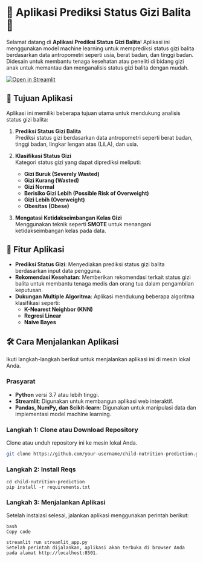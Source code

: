 # 🍼 **Aplikasi Prediksi Status Gizi Balita** 🌱

Selamat datang di **Aplikasi Prediksi Status Gizi Balita**! Aplikasi ini menggunakan model machine learning untuk memprediksi status gizi balita berdasarkan data antropometri seperti usia, berat badan, dan tinggi badan. Didesain untuk membantu tenaga kesehatan atau peneliti di bidang gizi anak untuk memantau dan menganalisis status gizi balita dengan mudah.

[![Open in Streamlit](https://static.streamlit.io/badges/streamlit_badge_black_white.svg)](https://your-streamlit-app-url.com)

## 🎯 **Tujuan Aplikasi**

Aplikasi ini memiliki beberapa tujuan utama untuk mendukung analisis status gizi balita:

1. **Prediksi Status Gizi Balita**  
   Prediksi status gizi berdasarkan data antropometri seperti berat badan, tinggi badan, lingkar lengan atas (LiLA), dan usia.
   
2. **Klasifikasi Status Gizi**  
   Kategori status gizi yang dapat diprediksi meliputi:
   - **Gizi Buruk (Severely Wasted)**
   - **Gizi Kurang (Wasted)**
   - **Gizi Normal**
   - **Berisiko Gizi Lebih (Possible Risk of Overweight)**
   - **Gizi Lebih (Overweight)**
   - **Obesitas (Obese)**

3. **Mengatasi Ketidakseimbangan Kelas Gizi**  
   Menggunakan teknik seperti **SMOTE** untuk menangani ketidakseimbangan kelas pada data.

## 🚀 **Fitur Aplikasi**

- **Prediksi Status Gizi**: Menyediakan prediksi status gizi balita berdasarkan input data pengguna.
- **Rekomendasi Kesehatan**: Memberikan rekomendasi terkait status gizi balita untuk membantu tenaga medis dan orang tua dalam pengambilan keputusan.
- **Dukungan Multiple Algoritma**: Aplikasi mendukung beberapa algoritma klasifikasi seperti:
  - **K-Nearest Neighbor (KNN)**
  - **Regresi Linear**
  - **Naive Bayes**

## 🛠️ **Cara Menjalankan Aplikasi**

Ikuti langkah-langkah berikut untuk menjalankan aplikasi ini di mesin lokal Anda.

### Prasyarat

- **Python** versi 3.7 atau lebih tinggi.
- **Streamlit**: Digunakan untuk membangun aplikasi web interaktif.
- **Pandas, NumPy, dan Scikit-learn**: Digunakan untuk manipulasi data dan implementasi model machine learning.

### Langkah 1: Clone atau Download Repository

Clone atau unduh repository ini ke mesin lokal Anda.

```bash
git clone https://github.com/your-username/child-nutrition-prediction.git
```

### Langkah 2: Install Reqs
```
cd child-nutrition-prediction
pip install -r requirements.txt
```

### Langkah 3: Menjalankan Aplikasi
Setelah instalasi selesai, jalankan aplikasi menggunakan perintah berikut:
```
bash
Copy code

streamlit run streamlit_app.py
Setelah perintah dijalankan, aplikasi akan terbuka di browser Anda pada alamat http://localhost:8501.
```